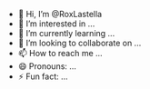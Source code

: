 - 👋 Hi, I’m @RoxLastella
- 👀 I’m interested in ...
- 🌱 I’m currently learning ...
- 💞️ I’m looking to collaborate on ...
- 📫 How to reach me ...
- 😄 Pronouns: ...
- ⚡ Fun fact: ...

<!---
RoxLastella/RoxLastella is a ✨ special ✨ repository because its `README.md` (this file) appears on your GitHub profile.
You can click the Preview link to take a look at your changes.
--->
